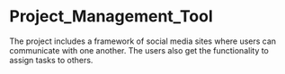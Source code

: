 # Project_Management_Tool
The project includes a framework of social media sites where users can communicate with one another. The users also get the functionality to assign tasks to others.
